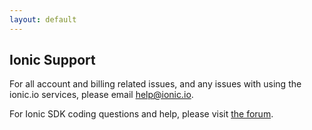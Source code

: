 ```yaml
---
layout: default
---
```


Ionic Support
------

For all account and billing related issues, and any issues with
using the ionic.io services, please email <help@ionic.io>.

For Ionic SDK coding questions and help, please visit [the forum](http://forum.ionicframework.com/).

